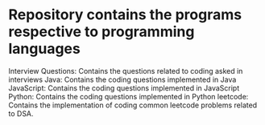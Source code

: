 # Repository contains the programs respective to programming languages

<!-- Folder Descriptions -->
Interview Questions: Contains the questions related to coding asked in interviews
Java: Contains the coding questions implemented in Java
JavaScript: Contains the coding questions implemented in JavaScript
Python: Contains the coding questions implemented in Python
leetcode: Contains the implementation of coding common leetcode problems related to DSA.
